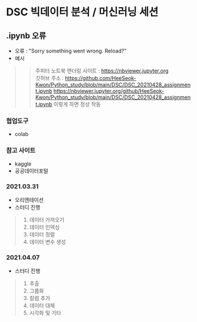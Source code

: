 # DSC 빅데이터 분석 / 머신러닝 세션

## .ipynb 오류
- 오류 : "Sorry something went wrong. Reload?"
- 예시
>> 주피터 노트북 랜더링 사이트 : https://nbviewer.jupyter.org
>> </br>깃허브 주소 : https://github.com/HeeSeok-Kwon/Python_study/blob/main/DSC/DSC_20210428_assignment.ipynb
>> https://nbviewer.jupyter.org/github/HeeSeok-Kwon/Python_study/blob/main/DSC/DSC_20210428_assignment.ipynb
>> 이렇게 하면 정상 작동

### 협업도구
- colab

### 참고 사이트
- kaggle
- 공공데이터포털

### 2021.03.31
- 오리엔테이션
- 스터디 진행
>1. 데이터 가져오기
>2. 데이터 인덱싱
>3. 데이터 정렬
>4. 데이터 변수 생성 

### 2021.04.07
- 스터디 진행
>1. 추출
>2. 그룹화
>3. 칼럼 추가
>4. 데이터 대체
>5. 시각화 및 기타




